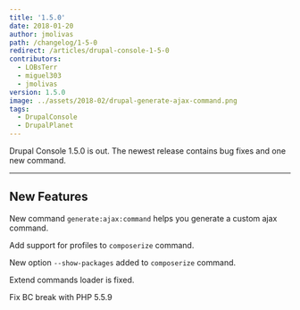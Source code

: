 ```yaml
---
title: '1.5.0'
date: 2018-01-20
author: jmolivas
path: /changelog/1-5-0
redirect: /articles/drupal-console-1-5-0
contributors:
  - LOBsTerr
  - miguel303
  - jmolivas
version: 1.5.0
image: ../assets/2018-02/drupal-generate-ajax-command.png
tags:
  - DrupalConsole
  - DrupalPlanet
---
```


Drupal Console 1.5.0 is out. The newest release contains bug fixes and one new command.

---

## New Features

New command `generate:ajax:command` helps you generate a custom ajax command.

Add support for profiles to `composerize` command.

New option `--show-packages` added to `composerize` command.

Extend commands loader is fixed.

Fix BC break with PHP 5.5.9
